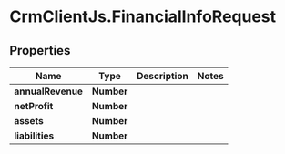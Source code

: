 # CrmClientJs.FinancialInfoRequest

## Properties

Name | Type | Description | Notes
------------ | ------------- | ------------- | -------------
**annualRevenue** | **Number** |  | 
**netProfit** | **Number** |  | 
**assets** | **Number** |  | 
**liabilities** | **Number** |  | 


